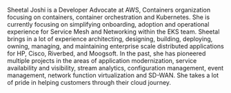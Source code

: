 Sheetal Joshi is a Developer Advocate at AWS, Containers organization focusing on containers, container orchestration and Kubernetes. She is currently focusing on simplifying onboarding, adoption and operational experience for Service Mesh and Networking within the EKS team. Sheetal brings in a lot of experience architecting, designing, building, deploying, owning, managing, and maintaining enterprise scale distributed applications for HP, Cisco, Riverbed, and Moogsoft. In the past, she has pioneered multiple projects in the areas of application modernization, service availability and visibility, stream analytics, configuration management, event management, network function virtualization and SD-WAN. She takes a lot of pride in helping customers through their cloud journey. 
